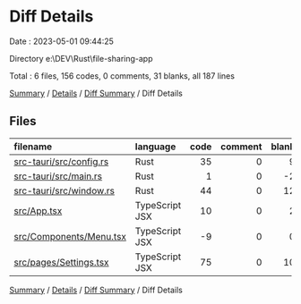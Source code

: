 # Diff Details

Date : 2023-05-01 09:44:25

Directory e:\\DEV\\Rust\\file-sharing-app

Total : 6 files,  156 codes, 0 comments, 31 blanks, all 187 lines

[Summary](results.md) / [Details](details.md) / [Diff Summary](diff.md) / Diff Details

## Files
| filename | language | code | comment | blank | total |
| :--- | :--- | ---: | ---: | ---: | ---: |
| [src-tauri/src/config.rs](/src-tauri/src/config.rs) | Rust | 35 | 0 | 9 | 44 |
| [src-tauri/src/main.rs](/src-tauri/src/main.rs) | Rust | 1 | 0 | -2 | -1 |
| [src-tauri/src/window.rs](/src-tauri/src/window.rs) | Rust | 44 | 0 | 12 | 56 |
| [src/App.tsx](/src/App.tsx) | TypeScript JSX | 10 | 0 | 2 | 12 |
| [src/Components/Menu.tsx](/src/Components/Menu.tsx) | TypeScript JSX | -9 | 0 | 0 | -9 |
| [src/pages/Settings.tsx](/src/pages/Settings.tsx) | TypeScript JSX | 75 | 0 | 10 | 85 |

[Summary](results.md) / [Details](details.md) / [Diff Summary](diff.md) / Diff Details